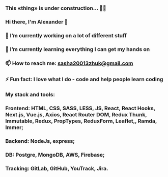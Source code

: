 ### This «thing» is under construction... 👨‍🎨
### Hi there, I'm Alexander 👋

### 🔭 I’m currently working on a lot of different stuff

### 🌱 I’m currently learning everything I can get my hands on

### 📫 How to reach me: sasha20013zhuk@gmail.com

### ⚡ Fun fact: I love what I do - code and help people learn coding

### My stack and tools:

### Frontend: HTML, CSS, SASS, LESS, JS, React, React Hooks, Next.js, Vue.js, Axios, React Router DOM, Redux Thunk, Immutable, Redux, PropTypes, ReduxForm, Leaflet,, Ramda, Immer;
### Backend: NodeJs, express;
### DB: Postgre, MongoDB, AWS, Firebase;
### Tracking: GitLab, GitHub, YouTrack, Jira.


<!--
**Alexandr0207/Alexandr0207** is a ✨ _special_ ✨ repository because its `README.md` (this file) appears on your GitHub profile.

Here are some ideas to get you started:
-->
